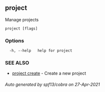 ## project

Manage projects

```
project [flags]
```

### Options

```
  -h, --help   help for project
```

### SEE ALSO

* [project create](project_create.md)	 - Create a new project

###### Auto generated by spf13/cobra on 27-Apr-2021
